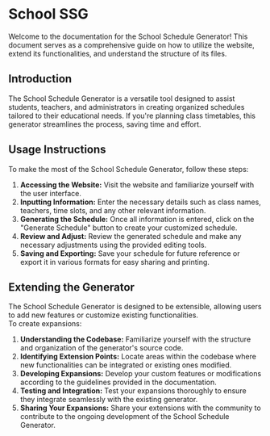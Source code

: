 # School SSG

Welcome to the documentation for the School Schedule Generator! 
This document serves as a comprehensive guide on how to utilize the website, 
extend its functionalities, and understand the structure of its files.

## Introduction

The School Schedule Generator is a versatile tool designed to assist students, teachers, 
and administrators in creating organized schedules tailored to their educational needs. 
If you're planning class timetables,
this generator streamlines the process, saving time and effort.

## Usage Instructions

To make the most of the School Schedule Generator, follow these steps:

1. **Accessing the Website:** Visit the website and familiarize yourself with the user interface.
2. **Inputting Information:** Enter the necessary details such as class names, teachers, time slots, and any other relevant information.
3. **Generating the Schedule:** Once all information is entered, click on the "Generate Schedule" button to create your customized schedule.
4. **Review and Adjust:** Review the generated schedule and make any necessary adjustments using the provided editing tools.
5. **Saving and Exporting:** Save your schedule for future reference or export it in various formats for easy sharing and printing.

## Extending the Generator

The School Schedule Generator is designed to be extensible, 
allowing users to add new features or customize existing functionalities.  
To create expansions:

1. **Understanding the Codebase:** Familiarize yourself with the structure and organization of the generator's source code.
2. **Identifying Extension Points:** Locate areas within the codebase where new functionalities can be integrated or existing ones modified.
3. **Developing Expansions:** Develop your custom features or modifications according to the guidelines provided in the documentation.
4. **Testing and Integration:** Test your expansions thoroughly to ensure they integrate seamlessly with the existing generator.
5. **Sharing Your Expansions:** Share your extensions with the community to contribute to the ongoing development of the School Schedule Generator.

